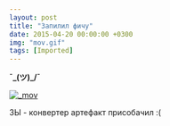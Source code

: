 ```yaml
---
layout: post
title: "Запилил фичу"
date: 2015-04-20 00:00:00 +0300
img: "mov.gif"
tags: [Imported]
---
```


**¯\_(ツ)_/¯**

[![_mov](/blog/assets/img/mov.gif)](/blog/assets/img/mov.gif)

ЗЫ - конвертер артефакт присобачил :(